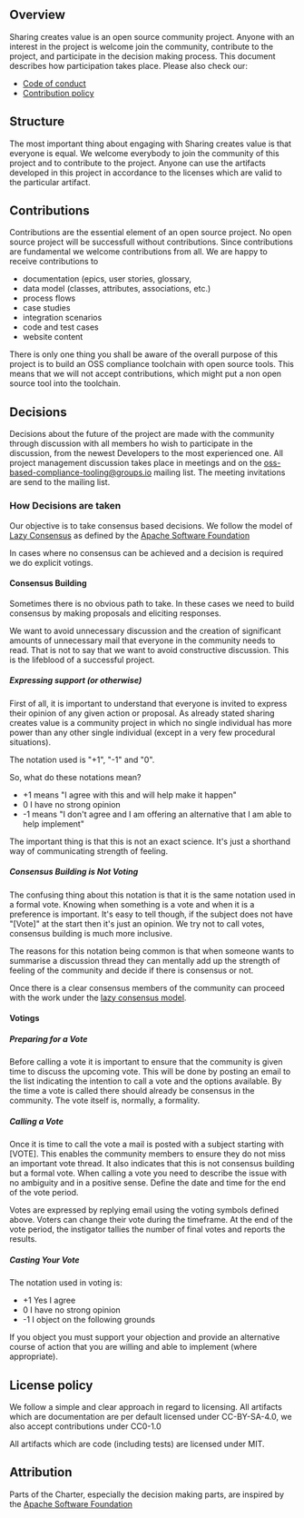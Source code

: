 
## Overview

Sharing creates value is an open source community project. Anyone with an interest in the project is welcome join the community, contribute to the project, and participate in the decision making process. This document describes how participation takes place.
Please also check our:
 * [Code of conduct](./CODE_OF_CONDUCT.md)
 * [Contribution policy](./CONTRIBUTING.md)
 
## Structure
The most important thing about engaging with Sharing creates value is that everyone is equal. We welcome everybody to join the community of this project and to contribute to the project. Anyone can use the artifacts developed in this project in accordance to the licenses which are valid to the particular artifact.
 
## Contributions
Contributions are the essential element of an open source project. No open source project will be successfull without contributions. Since contributions are fundamental we welcome contributions from all. We are happy to receive contributions to
* documentation (epics, user stories, glossary, 
* data model (classes, attributes, associations, etc.)
* process flows
* case studies
* integration scenarios
* code and test cases
* website content
 
There is only one thing you shall be aware of the overall purpose of this project is to build an OSS compliance toolchain with open source tools. This means that we will not accept contributions, which might put a non open source tool into the toolchain.

 
## Decisions
Decisions about the future of the project are made with the community through discussion with all members ho wish to participate in the discussion, from the newest Developers to the most experienced one. All project management discussion takes place in meetings and on the oss-based-compliance-tooling@groups.io mailing list. The meeting invitations are send to the mailing list.

### How Decisions are taken

Our objective is to take consensus based decisions. We follow the model of [Lazy Consensus](https://community.apache.org/committers/lazyConsensus.html) as defined by the [Apache Software Foundation](https://community.apache.org/) 

In cases where no consensus can be achieved and a decision is required we do explicit votings.

#### Consensus Building
Sometimes there is no obvious path to take. In these cases we need to build consensus by making proposals and eliciting responses.

We want to avoid unnecessary discussion and the creation of significant amounts of unnecessary mail that everyone in the community needs to read. That is not to say that we want to avoid constructive discussion. This is the lifeblood of a successful project. 

##### Expressing support (or otherwise)
First of all, it is important to understand that everyone is invited to express their opinion of any given action or proposal. As already stated sharing creates value is a community project in which no single individual has more power than any other single individual (except in a very few procedural situations).

The notation used is "+1", "-1" and "0".

So, what do these notations mean?

* +1   means "I agree with this and will help make it happen"
* 0    I have no strong opinion
* -1   means "I don't agree and I am offering an alternative that I am able to help implement"

The important thing is that this is not an exact science. It's just a shorthand way of communicating strength of feeling.

##### Consensus Building is Not Voting
The confusing thing about this notation is that it is the same notation used in a formal vote. Knowing when something is a vote and when it is a preference is important. It's easy to tell though, if the subject does not have "[Vote]" at the start then it's just an opinion. We try not to call votes, consensus building is much more inclusive.

The reasons for this notation being common is that when someone wants to summarise a discussion thread they can mentally add up the strength of feeling of the community and decide if there is consensus or not.

Once there is a clear consensus members of the community can proceed with the work under the [lazy consensus model](https://community.apache.org/committers/lazyConsensus.html).

#### Votings
##### Preparing for a Vote
Before calling a vote it is important to ensure that the community is given time to discuss the upcoming vote. This will be done by posting an email to the list indicating the intention to call a vote and the options available. By the time a vote is called there should already be consensus in the community. The vote itself is, normally, a formality.

##### Calling a Vote
Once it is time to call the vote a mail is posted with a subject starting with [VOTE]. This enables the community members to ensure they do not miss an important vote thread. It also indicates that this is not consensus building but a formal vote.
When calling a vote you need to describe the issue with no ambiguity and in a positive sense. Define the date and time for the end of the vote period.

Votes are expressed by replying email using the voting symbols defined above. Voters can change their vote during the timeframe. At the end of the vote period, the instigator tallies the number of final votes and reports the results.

##### Casting Your Vote
The notation used in voting is:

* +1   Yes I agree
* 0    I have no strong opinion
* -1   I object on the following grounds

If you object you must support your objection and provide an alternative course of action that you are willing and able to implement (where appropriate).

 
## License policy
We follow a simple and clear approach in regard to licensing. All artifacts which are documentation are per default licensed under CC-BY-SA-4.0, we also accept contributions under CC0-1.0

All artifacts which are code (including tests) are licensed under MIT.


## Attribution

Parts of the Charter, especially the decision making parts, are inspired by the [Apache Software Foundation](https://community.apache.org/)
